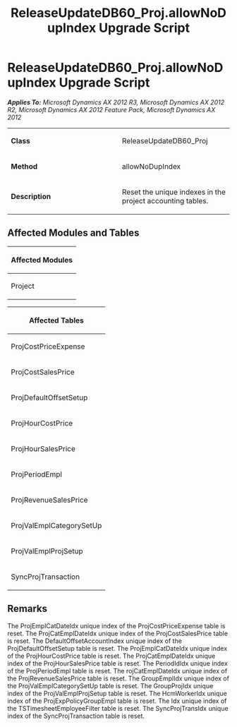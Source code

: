 ﻿---
title: ReleaseUpdateDB60_Proj.allowNoDupIndex Upgrade Script
TOCTitle: ReleaseUpdateDB60_Proj.allowNoDupIndex Upgrade Script
ms:assetid: b5928215-cfcc-501a-74e4-1d0cd78824f3
ms:mtpsurl: https://msdn.microsoft.com/en-us/library/JJ736991(v=AX.60)
ms:contentKeyID: 49710675
ms.date: 05/18/2015
mtps_version: v=AX.60
---

# ReleaseUpdateDB60\_Proj.allowNoDupIndex Upgrade Script 


_**Applies To:** Microsoft Dynamics AX 2012 R3, Microsoft Dynamics AX 2012 R2, Microsoft Dynamics AX 2012 Feature Pack, Microsoft Dynamics AX 2012_

<table>
<colgroup>
<col style="width: 50%" />
<col style="width: 50%" />
</colgroup>
<tbody>
<tr class="odd">
<td><p><strong>Class</strong></p></td>
<td><p>ReleaseUpdateDB60_Proj</p></td>
</tr>
<tr class="even">
<td><p><strong>Method</strong></p></td>
<td><p>allowNoDupIndex</p></td>
</tr>
<tr class="odd">
<td><p><strong>Description</strong></p></td>
<td><p>Reset the unique indexes in the project accounting tables.</p></td>
</tr>
</tbody>
</table>


## Affected Modules and Tables

<table>
<colgroup>
<col style="width: 100%" />
</colgroup>
<thead>
<tr class="header">
<th><p>Affected Modules</p></th>
</tr>
</thead>
<tbody>
<tr class="odd">
<td><p>Project</p></td>
</tr>
</tbody>
</table>


<table>
<colgroup>
<col style="width: 100%" />
</colgroup>
<thead>
<tr class="header">
<th><p>Affected Tables</p></th>
</tr>
</thead>
<tbody>
<tr class="odd">
<td><p>ProjCostPriceExpense</p></td>
</tr>
<tr class="even">
<td><p>ProjCostSalesPrice</p></td>
</tr>
<tr class="odd">
<td><p>ProjDefaultOffsetSetup</p></td>
</tr>
<tr class="even">
<td><p>ProjHourCostPrice</p></td>
</tr>
<tr class="odd">
<td><p>ProjHourSalesPrice</p></td>
</tr>
<tr class="even">
<td><p>ProjPeriodEmpl</p></td>
</tr>
<tr class="odd">
<td><p>ProjRevenueSalesPrice</p></td>
</tr>
<tr class="even">
<td><p>ProjValEmplCategorySetUp</p></td>
</tr>
<tr class="odd">
<td><p>ProjValEmplProjSetup</p></td>
</tr>
<tr class="even">
<td><p>SyncProjTransaction</p></td>
</tr>
</tbody>
</table>


## Remarks

The ProjEmplCatDateIdx unique index of the ProjCostPriceExpense table is reset. The ProjCatEmplDateIdx unique index of the ProjCostSalesPrice table is reset. The DefaultOffsetAccountIndex unique index of the ProjDefaultOffsetSetup table is reset. The ProjEmplCatDateIdx unique index of the ProjHourCostPrice table is reset. The ProjCatEmplDateIdx unique index of the ProjHourSalesPrice table is reset. The PeriodIdIdx unique index of the ProjPeriodEmpl table is reset. The rojCatEmplDateIdx unique index of the ProjRevenueSalesPrice table is reset. The GroupEmplIdx unique index of the ProjValEmplCategorySetUp table is reset. The GroupProjIdx unique index of the ProjValEmplProjSetup table is reset. The HcmWorkerIdx unique index of the ProjExpPolicyGroupEmpl table is reset. The Idx unique index of the TSTimesheetEmployeeFilter table is reset. The SyncProjTransIdx unique index of the SyncProjTransaction table is reset.

  


